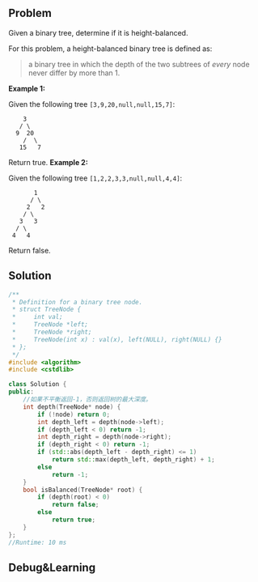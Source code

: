 ## Problem

Given a binary tree, determine if it is height-balanced.

For this problem, a height-balanced binary tree is defined as:

> a binary tree in which the depth of the two subtrees of *every* node never differ by more than 1.

**Example 1:**

Given the following tree `[3,9,20,null,null,15,7]`:

```
    3
   / \
  9  20
    /  \
   15   7
```

Return true.
**Example 2:**

Given the following tree `[1,2,2,3,3,null,null,4,4]`:

```
       1
      / \
     2   2
    / \
   3   3
  / \
 4   4
```

Return false.



## Solution

```cpp
/**
 * Definition for a binary tree node.
 * struct TreeNode {
 *     int val;
 *     TreeNode *left;
 *     TreeNode *right;
 *     TreeNode(int x) : val(x), left(NULL), right(NULL) {}
 * };
 */
#include <algorithm>
#include <cstdlib>

class Solution {
public:
    //如果不平衡返回-1，否则返回树的最大深度。
    int depth(TreeNode* node) {
        if (!node) return 0;
        int depth_left = depth(node->left);
        if (depth_left < 0) return -1;
        int depth_right = depth(node->right);
        if (depth_right < 0) return -1;
        if (std::abs(depth_left - depth_right) <= 1)
            return std::max(depth_left, depth_right) + 1;
        else 
            return -1;
    }
    bool isBalanced(TreeNode* root) {
        if (depth(root) < 0)
            return false;
        else
            return true;
    }
};
//Runtime: 10 ms
```



## Debug&Learning



